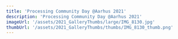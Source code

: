 ```yaml
---
title: 'Processing Community Day @Aarhus 2021'
description: 'Processing Community Day @Aarhus 2021'
imageUrl: '/assets/2021_GalleryThumbs/large/IMG_8130.jpg'
thumbUrl: '/assets/2021_GalleryThumbs/thumbs/IMG_8130_thumb.png'
---
```

